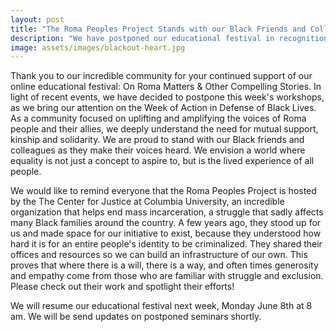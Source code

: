 ```yaml
---
layout: post
title: "The Roma Peoples Project Stands with our Black Friends and Colleagues"
description: "We have postponed our educational festival in recognition of the Week of Action in Defense of Black Lives"
image: assets/images/blackout-heart.jpg
---
```

Thank you to our incredible community for your continued support of our online educational festival: On Roma Matters & Other Compelling Stories. In light of recent events, we have decided to postpone this week's workshops, as we bring our attention on the Week of Action in Defense of Black Lives. As a community focused on uplifting and amplifying the voices of Roma people and their allies, we deeply understand the need for mutual support, kinship and solidarity. We are proud to stand with our Black friends and colleagues as they make their voices heard. We envision a world where equality is not just a concept to aspire to, but is the lived experience of all people.

We would like to remind everyone that the Roma Peoples Project is hosted by the The Center for Justice at Columbia University, an incredible organization that helps end mass incarceration, a struggle that sadly affects many Black families around the country. A few years ago, they stood up for us and made space for our initiative to exist, because they understood how hard it is for an entire people's identity to be criminalized. They shared their offices and resources so we can build an infrastructure of our own. This proves that where there is a will, there is a way, and often times generosity and empathy come from those who are familiar with struggle and exclusion. Please check out their work and spotlight their efforts!

We will resume our educational festival next week, Monday June 8th at 8 am. We will be send updates on postponed seminars shortly.
